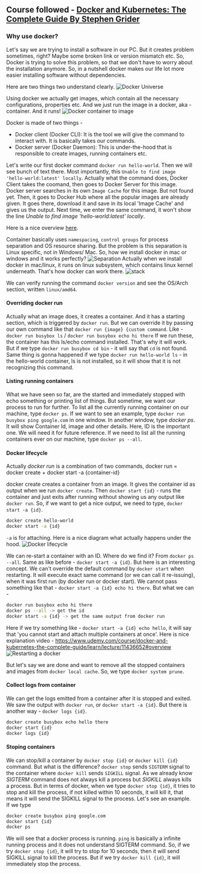 ## Course followed - [Docker and Kubernetes: The Complete Guide By Stephen Grider](https://www.udemy.com/course/docker-and-kubernetes-the-complete-guide/)

### Why use docker?

Let's say we are trying to install a software in our PC. But it creates problem sometimes, right? Maybe some broken link or version mismatch etc. So, Docker is trying to solve this problem, so that we don't have to worry about the installation anymore. So, in a nutshell docker makes our life lot more easier installing software without dependencies.

Here are two things two understand clearly.
![Docker Universe](../../images/docker-universe.png)

Using docker we actually get images, which contain all the necessary configurations, properties etc. And we just run the image in a docker, aka - container. And it runs!
![Docker container to image](../../images/docker-image-container.png)

Docker is made of two things - 

- Docker client (Docker CLI): It is the tool we will give the command to interact with. It is basically takes our commands.
- Docker server (Docker Daemon): This is under-the-hood that is responsible to create images, running containers etc.

Let's write our first docker command `docker run hello-world`. Then we will see bunch of text there. Most importantly, this `Unable to find image 'hello-world:latest' locally`. 
Actually what the command does, Docker Client takes the coomand, then goes to Docker Server for this image. Docker server searches in its own `Image Cache` for this image. But not found yet. Then, it goes to Docker Hub where all the popular images are already given. It goes there, download it and save in its local 'Image Cache' and gives us the output. Next time, we enter the same command, it won't show the line *Unable to find image 'hello-world:latest' locally*.

Here is a nice overview [here](https://www.udemy.com/course/docker-and-kubernetes-the-complete-guide/learn/lecture/11436632?start=0#overview).

Container basically uses `namespacing`, `control groups` for process separation and OS resource sharing. But the problem is this separation is Linux specific, not in Windows/ Mac. So, how we install docker in mac or windows and it works perfectly? 
![Separation](../../images/namespacing.png)
Actually when we install docker in mac/linux, it runs on linux subsystem, which contains linux kernel underneath. That's how docker can work there.
![stack](../../images/stack.png) 

We can verify running the command `docker version` and see the OS/Arch section, written `linux/amd64`.

#### Overriding docker run

Actually what an image does, it creates a container. And it has a starting section, which is triggered by `docker run`. But we can override it by passing our own command like that `docker run {image} {custom command`.
Like - `docker run busybox ls` / `docker run busybox echo hi there`
If we run these, the container has this ls/echo command installed. That's why it will work. But if we type 
`docker run busybox cd bin` - it will say that `cd` is not found. Same thing is gonna happened if we type 
`docker run hello-world ls` - in the hello-world container, ls is not installed, so it will show that it is not recognizing this command.

#### Listing running containers

What we have seen so far, are the started and immediately stopped with echo something or printing list of things. But sometime, we want our process to run for further.
To list all the currently running container on our machine, type `docker ps`. If we want to see an example, type `docker run busybox ping google.com` in one window. In another window, type *docker ps*. It will show Container Id, image and other details. Here, ID is the important one. We will need it for future reference. If we need to list all the running containers ever on our machine, type 
`docker ps --all`.

#### Docker lifecycle

Actually *docker run* is a combination of two commands,
docker run = docker create + docker start -a {container-id}

docker create creates a container from an image. It gives the container id as output when we run `docker create`. Then `docker start {id}` - runs the container and just exits after running without showing us any output like `docker run`. So, if we want to get a nice output, we need to type, `docker start -a {id}`.
```bash
docker create hello-world
docker start -a {id}
```
`-a` is for attaching. Here is a nice diagram what actually happens under the hood.
![Docker lifecycle](../../images/create-start.png)

We can re-start a container with an ID. Where do we find it? From `docker ps --all`. Same as like before - 
`docker start -a {id}`. But here is an interesting concept. We can't override the default command by `docker start` when restarting. It will execute exact same command (or we can call it re-issuing), when it was first run (by docker run or docker start). We cannot pass something like that - `docker start -a {id} echo hi there`. But what we can - 

```bash
docker run busybox echo hi there
docker ps --all -> get the id
docker start -a {id} -> get the same output from docker run
```
Here if we try something like - `docker start -a {id} echo hello`, it will say that 'you cannot start and attach multiple containers at once'.
Here is nice explanation video - https://www.udemy.com/course/docker-and-kubernetes-the-complete-guide/learn/lecture/11436652#overview
![Restarting a docker](../../images/restart.png)

But let's say we are done and want to remove all the stopped containers and images from `docker local cache`. 
So, we type `docker system prune`.

#### Collect logs from container

We can get the logs emitted from a container after it is stopped and exited. We saw the output with `docker run`, or `docker start -a {id}`. But there is another way - 
`docker logs {id}`. 

```bash
docker create busybox echo hello there
docker start {id}
docker logs {id}
```

#### Stoping containers

We can stop/kill a container by `docker stop {id}` or `docker kill {id}` command. But what is the difference? 
`docker stop` sends `SIGTERM` signal to the container where `docker kill` sends `SIGKILL` signal. As we already know *SIGTERM* command does not always kill a process but *SIGKILL* always kills a process. But in terms of docker, when we type `docker stop {id}`, it tries to stop and kill the process, if not killed within 10 seconds, it will kill it, that means it will send the SIGKILL signal to the process. Let's see an example. If we type 
```bash
docker create busybox ping google.com
docker start {id} 
docker ps
```
We will see that a docker process is running. `ping` is basically a infinite running process and it does not understand SIGTERM command. So, if we try `docker stop {id}`, it will try to stop for 10 seconds, then it will send SIGKILL signal to kill the process. But if we try `docker kill {id}`, it will immediately stop the process.

